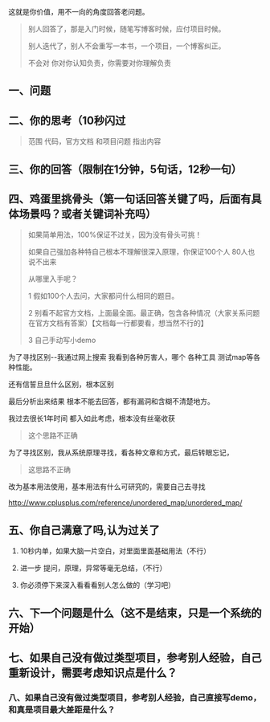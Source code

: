 

这就是你价值，用不一向的角度回答老问题。

> 别人回答了，那是入门时候，随笔写博客时候，应付项目时候。
>
> 别人迭代了，别人不会重写一本书，一个项目，一个博客纠正。
>
> 不会对 你对你认知负责，你需要对你理解负责





## 一、问题













## 二、你的思考（10秒闪过

> 范围 代码，官方文档 和项目问题 指出内容














## 三、你的回答（限制在1分钟，5句话，12秒一句）











## 四、鸡蛋里挑骨头（第一句话回答关键了吗，后面有具体场景吗？或者关键词补充吗）

> 如果简单用法，100%保证不过关，因为没有骨头可挑！
>
> 如果自己强加各种特自己根本不理解很深入原理，你保证100个人 80人也说不出来
>
> 从哪里入手呢？
>
> 1 假如100个人去问，大家都问什么相同的题目。
>
> 2 别看不起官方文档，上面最全面。最正确，包含各种情况（大家关系问题在官方文档有答案）【文档每一行都要看，想当然不行的】
>
> 3 自己手动写小demo



为了寻找区别--我通过网上搜索 我看到各种厉害人，哪个 各种工具 测试map等各种性能。

还有信誓旦旦什么区别，根本区别

最后分析出来结果 根本不能去回答，都有漏洞和含糊不清楚地方。

我过去很长1年时间 都入如此考虑，根本没有丝毫收获

> 这个思路不正确



 为了寻找区别，我从系统原理寻找，看各种文章和方式，最后转眼忘记，

> 这思路不正确



改为基本用法使用，基本用法有什么可研究的，需要自己去寻找

http://www.cplusplus.com/reference/unordered_map/unordered_map/











## 五、你自己满意了吗,认为过关了

1. 10秒内单，如果大脑一片空白，对里面里面基础用法（不行）

2. 进一步 提问，原理，异常等毫无总结，（不行）

3. 你必须停下来深入看看看别人怎么做的（学习吧）





## 六、下一个问题是什么（这不是结束，只是一个系统的开始）



## 七、如果自己没有做过类型项目，参考别人经验，自己重新设计，需要考虑知识点是什么？



### 八、如果自己没有做过类型项目，参考别人经验，自己直接写demo，和真是项目最大差距是什么？

